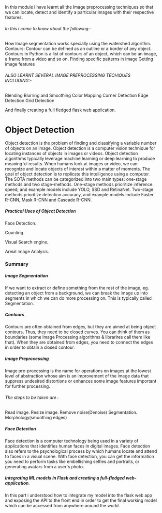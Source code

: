 In this module i have learnt all the Image preprocessing techniques so that we can locate, detect and identify a particular images with their respective features.
###### In this i came to know about the following:-
How Image segmentation works specially using the watershed algorithm.
Contours: Contour can be defined as an outline or a border of any object. Contours in Python is a list of contours of an object, which can be an image, a frame from a video and so on.
Finding specific patterns in image
Getting image features

###### ALSO LEARNT SEVERAL IMAGE PREPROCESSING TECHIQUES INCLUDING:-
Blending
Blurring and Smoothing
Color Mapping
Corner Detection
Edge Detection
Grid Detection

And finally creating a full fledged flask web application.

# Object Detection
Object detection is the problem of finding and classifying a variable number of objects on an image.
Object detection is a computer vision technique for locating instances of objects in images or videos. 
Object detection algorithms typically leverage machine learning or deep learning to produce meaningful results.
When humans look at images or video, we can recognize and locate objects of interest within a matter of moments. The goal of object detection is to replicate this intelligence using a computer.
The SOTA methods can be categorized into two main types: one-stage methods and two stage-methods. One-stage methods prioritize inference speed, and example models include YOLO, SSD and RetinaNet. Two-stage methods prioritize detection accuracy, and example models include Faster R-CNN, Mask R-CNN and Cascade R-CNN.

##### Practical Uses of Object Detection
Face Detection.

Counting.

Visual Search engine.

Areial Image Analysis.

### Summary

##### Image Segmentation
If we want to extract or define something from the rest of the image, eg. detecting an object from a background, we can break the image up into segments in which we can do more processing on. This is typically called Segmentation.

##### Contours
Contours are often obtained from edges, but they are aimed at being object contours. Thus, they need to be closed curves. You can think of them as boundaries (some Image Processing algorithms & librarires call them like that). When they are obtained from edges, you need to connect the edges in order to obtain a closed contour.

##### Image Preprocessing
Image pre-processing is the name for operations on images at the lowest level of abstraction whose aim is an improvement of the image data that suppress undesired distortions or enhances some image features important for further processing.
###### The steps to be taken are :
Read image.
Resize image.
Remove noise(Denoise)
Segmentation.
Morphology(smoothing edges)

##### Face Detection
Face detection is a computer technology being used in a variety of applications that identifies human faces in digital images. Face detection also refers to the psychological process by which humans locate and attend to faces in a visual scene.
With face detection, you can get the information you need to perform tasks like embellishing selfies and portraits, or generating avatars from a user's photo.

##### Integrating ML models in Flask and creating a full-fledged web-application.
In this part i understood how to integrate my model into the flask web app and exposing the API to the front end in order to get the final working model which can be accessed from anywhere around the world.





















